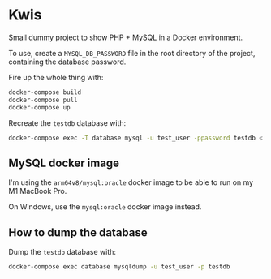 # Kwis

Small dummy project to show PHP + MySQL in a Docker environment.

To use, create a `MYSQL_DB_PASSWORD` file in the root directory of the project, containing the database password.

Fire up the whole thing with:

```zsh
docker-compose build
docker-compose pull
docker-compose up
```

Recreate the `testdb` database with:

```zsh
docker-compose exec -T database mysql -u test_user -ppassword testdb < database/testdb-dump.sql
```

## MySQL docker image

I'm using the `arm64v8/mysql:oracle` docker image to be able to run on my M1 MacBook Pro.

On Windows, use the `mysql:oracle` docker image instead.

## How to dump the database

Dump the `testdb` database with:

```zsh
docker-compose exec database mysqldump -u test_user -p testdb
```
